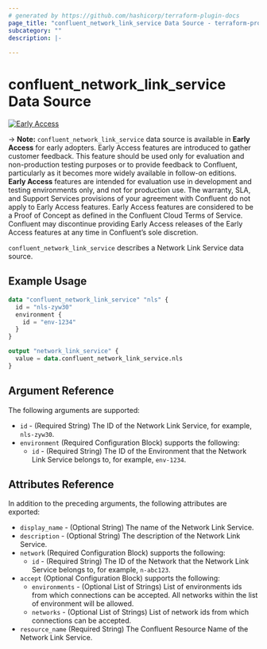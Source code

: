 ```yaml
---
# generated by https://github.com/hashicorp/terraform-plugin-docs
page_title: "confluent_network_link_service Data Source - terraform-provider-confluent"
subcategory: ""
description: |-
   
---
```


# confluent_network_link_service Data Source

[![Early Access](https://img.shields.io/badge/Lifecycle%20Stage-Early%20Access-%2300afba)](https://docs.confluent.io/cloud/current/api.html#section/Versioning/API-Lifecycle-Policy)

-> **Note:** `confluent_network_link_service` data source is available in **Early Access** for early adopters. Early Access features are introduced to gather customer feedback. This feature should be used only for evaluation and non-production testing purposes or to provide feedback to Confluent, particularly as it becomes more widely available in follow-on editions.  
**Early Access** features are intended for evaluation use in development and testing environments only, and not for production use. The warranty, SLA, and Support Services provisions of your agreement with Confluent do not apply to Early Access features. Early Access features are considered to be a Proof of Concept as defined in the Confluent Cloud Terms of Service. Confluent may discontinue providing Early Access releases of the Early Access features at any time in Confluent’s sole discretion.

`confluent_network_link_service` describes a Network Link Service data source.

## Example Usage

```terraform
data "confluent_network_link_service" "nls" {
  id = "nls-zyw30"
  environment {
    id = "env-1234"
  }
}

output "network_link_service" {
  value = data.confluent_network_link_service.nls
}
```

<!-- schema generated by tfplugindocs -->
## Argument Reference

The following arguments are supported:

- `id` - (Required String) The ID of the Network Link Service, for example, `nls-zyw30`.
- `environment` (Required Configuration Block) supports the following:
    - `id` - (Required String) The ID of the Environment that the Network Link Service belongs to, for example, `env-1234`.

## Attributes Reference

In addition to the preceding arguments, the following attributes are exported:

- `display_name` - (Optional String) The name of the Network Link Service.
- `description` - (Optional String) The description of the Network Link Service.
- `network` (Required Configuration Block) supports the following:
    - `id` - (Required String) The ID of the Network that the Network Link Service belongs to, for example, `n-abc123`.
- `accept` (Optional Configuration Block) supports the following:
    - `environments` - (Optional List of Strings) List of environments ids from which connections can be accepted. All networks within the list of environment will be allowed.
    - `networks` - (Optional List of Strings) List of network ids from which connections can be accepted.
- `resource_name` (Required String) The Confluent Resource Name of the Network Link Service.